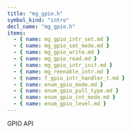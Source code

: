```yaml
---
title: "mg_gpio.h"
symbol_kind: "intro"
decl_name: "mg_gpio.h"
items:
  - { name: mg_gpio_intr_set.md }
  - { name: mg_gpio_set_mode.md }
  - { name: mg_gpio_write.md }
  - { name: mg_gpio_read.md }
  - { name: mg_gpio_intr_init.md }
  - { name: mg_reenable_intr.md }
  - { name: f_gpio_intr_handler_t.md }
  - { name: enum_gpio_mode.md }
  - { name: enum_gpio_pull_type.md }
  - { name: enum_gpio_int_mode.md }
  - { name: enum_gpio_level.md }
---
```


GPIO API

